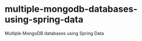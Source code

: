 multiple-mongodb-databases-using-spring-data
============================================

Multiple MongoDB databases using Spring Data